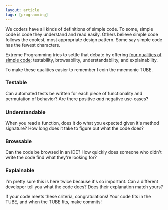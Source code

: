 ```yaml
---
layout: article
tags: [programming]
---
```


We coders have all kinds of definitions of simple code. To some, simple code is
code they understand and read easily. Others believe simple code follows the
coolest, most appropriate design pattern. Some say simple code has the fewest
characters.

Extreme Programming tries to settle that debate by offering
[four qualities of simple code](http://www.extremeprogramming.org/rules/simple.html):
testability, browsability, understandability, and explainability.

<!--more-->

To make these qualities easier to remember I coin the mnemonic TUBE.

### Testable

Can automated tests be written for each piece of functionality and permutation
of behavior? Are there positive _and_ negative use-cases?

### Understandable

When you read a function, does it do what you expected given it's method
signature? How long does it take to figure out what the code does?

### Browsable

Can the code be browsed in an IDE? How quickly does someone who didn't write the
code find what they're looking for?

### Explainable

I'm pretty sure this is here twice because it's so important. Can a different
developer tell you what the code does? Does their explanation match yours?

If your code meets these criteria, congratulations! Your code fits in the TUBE,
and when the TUBE fits, make commits!
